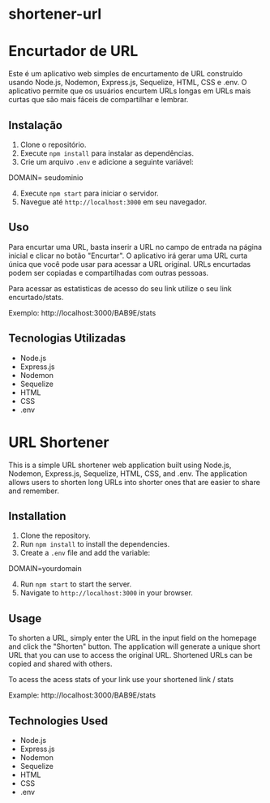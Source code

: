 # shortener-url

# Encurtador de URL

Este é um aplicativo web simples de encurtamento de URL construído usando Node.js, Nodemon, Express.js, Sequelize, HTML, CSS e .env. O aplicativo permite que os usuários encurtem URLs longas em URLs mais curtas que são mais fáceis de compartilhar e lembrar.

## Instalação

1. Clone o repositório.
2. Execute `npm install` para instalar as dependências.
3. Crie um arquivo `.env` e adicione a seguinte variável:

DOMAIN= seudominio

4. Execute `npm start` para iniciar o servidor.
5. Navegue até `http://localhost:3000` em seu navegador.

## Uso

Para encurtar uma URL, basta inserir a URL no campo de entrada na página inicial e clicar no botão "Encurtar". O aplicativo irá gerar uma URL curta única que você pode usar para acessar a URL original. URLs encurtadas podem ser copiadas e compartilhadas com outras pessoas.

Para acessar as estatisticas de acesso do seu link utilize o seu link encurtado/stats.

Exemplo: http://localhost:3000/BAB9E/stats



## Tecnologias Utilizadas

- Node.js
- Express.js
- Nodemon
- Sequelize
- HTML
- CSS
- .env



# URL Shortener

This is a simple URL shortener web application built using Node.js, Nodemon, Express.js, Sequelize, HTML, CSS, and .env. The application allows users to shorten long URLs into shorter ones that are easier to share and remember. 

## Installation

1. Clone the repository.
2. Run `npm install` to install the dependencies.
3. Create a `.env` file and add the variable:

DOMAIN=yourdomain

4. Run `npm start` to start the server.
5. Navigate to `http://localhost:3000` in your browser.

## Usage

To shorten a URL, simply enter the URL in the input field on the homepage and click the "Shorten" button. The application will generate a unique short URL that you can use to access the original URL. Shortened URLs can be copied and shared with others.

To acess the acess stats of your link use your shortened link / stats

Example: http://localhost:3000/BAB9E/stats

## Technologies Used

- Node.js
- Express.js
- Nodemon
- Sequelize
- HTML
- CSS
- .env



